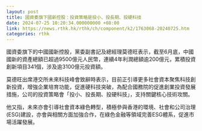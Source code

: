 ```yaml
---
layout: post
title: 國資委旗下國新控股：投資策略是投小、投長期、投硬科技
date: 2024-07-25 10:20:34.000000000 +08:00
link: https://news.rthk.hk/rthk/ch/component/k2/1763068-20240725.htm
categories: rthk
---
```


國資委旗下的中國國新控股，黨委副書記及總經理莫德旺表示，截至6月底，中國國新的資產總額已超過9500億元人民幣，連續4年利潤總額逾200億元，累積投資創新項目341個，涉及逾3100億元投資額。

莫德旺出席港交所未來科技峰會致辭時表示，目前正引導更多社會資本聚焦科技創新投資，增強企業培育功能，促進硬科技突破，為配合國務院的促進創業投資發展措施，公司的投資策略會「投小、投長期、投硬科技」，支持關鍵核心技術攻關。

他又指，未來亦會引導社會資本綠色轉型，積極參與香港的環境、社會和公司治理(ESG)建設，亦會與相關方面加強合作，在綠色金融等領域完善ESG體系，促進市場活躍發展。
